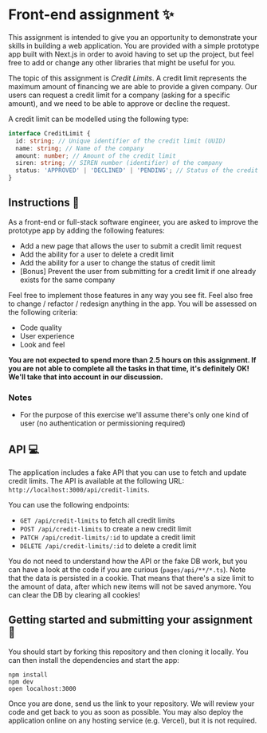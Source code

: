 # Front-end assignment ✨

This assignment is intended to give you an opportunity to demonstrate your skills in building a web application. You are provided with a simple prototype app built with Next.js in order to avoid having to set up the project, but feel free to add or change any other libraries that might be useful for you.

The topic of this assignment is *Credit Limits*. A credit limit represents the maximum amount of financing we are able to provide a given company. Our users can request a credit limit for a company (asking for a specific amount), and we need to be able to approve or decline the request.

A credit limit can be modelled using the following type: 

```typescript
interface CreditLimit {
  id: string; // Unique identifier of the credit limit (UUID)
  name: string; // Name of the company
  amount: number; // Amount of the credit limit
  siren: string; // SIREN number (identifier) of the company
  status: 'APPROVED' | 'DECLINED' | 'PENDING'; // Status of the credit limit
}
```

## Instructions 📝

As a front-end or full-stack software engineer, you are asked to improve the prototype app by adding the following features:
- Add a new page that allows the user to submit a credit limit request
- Add the ability for a user to delete a credit limit
- Add the ability for a user to change the status of credit limit
- [Bonus] Prevent the user from submitting for a credit limit if one already exists for the same company

Feel free to implement those features in any way you see fit. Feel also free to change / refactor / redesign anything in the app. You will be assessed on the following criteria:
- Code quality
- User experience
- Look and feel

**You are not expected to spend more than 2.5 hours on this assignment. If you are not able to complete all the tasks in that time, it's definitely OK! We'll take that into account in our discussion.**

### Notes
- For the purpose of this exercise we'll assume there's only one kind of user (no authentication or permissioning required)

## API 💻

The application includes a fake API that you can use to fetch and update credit limits. The API is available at the following URL: `http://localhost:3000/api/credit-limits`.

You can use the following endpoints:
- `GET /api/credit-limits` to fetch all credit limits
- `POST /api/credit-limits` to create a new credit limit
- `PATCH /api/credit-limits/:id` to update a credit limit
- `DELETE /api/credit-limits/:id` to delete a credit limit

You do not need to understand how the API or the fake DB work, but you can have a look at the code if you are curious (`pages/api/**/*.ts`). Note that the data is persisted in a cookie. That means that there's a size limit to the amount of data, after which new items will not be saved anymore. You can clear the DB by clearing all cookies!

## Getting started and submitting your assignment 🚀
You should start by forking this repository and then cloning it locally. You can then install the dependencies and start the app:

```shell
npm install
npm dev
open localhost:3000
```

Once you are done, send us the link to your repository. We will review your code and get back to you as soon as possible. You may also deploy the application online on any hosting service (e.g. Vercel), but it is not required.
